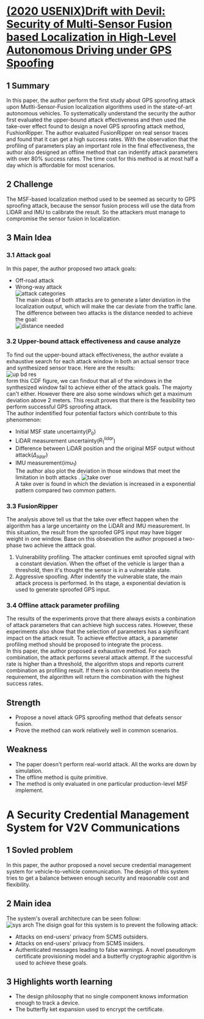 # [(2020 USENIX)Drift with Devil: Security of Multi-Sensor Fusion based Localization in High-Level Autonomous Driving under GPS Spoofing](https://arxiv.org/pdf/2006.10318)
## 1 Summary
In this paper, the author perform the first study about GPS sproofing attack upon Mutlti-Sensor-Fusion localization algorithms used in the state-of-art autonomous vehicles. To systematically understand the security the author first evaluated the upper-bound attack effectiveness and then used the take-over effect found to design a novel GPS sproofing attack method, FushionRipper. The author evaluated FusionRipper on real sensor traces and found that it can get a high success rates. With the observation that the profiling of parameters play an important role in the final effectiveness, the author also designed an offline method that can indentify attack parameters with over 80% success rates. The time cost for this method is at most half a day which is affordable for most scenarios.
## 2 Challenge
The MSF-based localization method used to be seemed as security to GPS sproofing attack, because the sensor fusion process will use the data from LIDAR and IMU to calibrate the result. So the attackers must manage to compromise the sensor fusion in localization.
## 3 Main Idea
### 3.1 Attack goal
In this paper, the author proposed two attack goals:
* Off-road attack
* Wrong-way attack  
![attack categories](../images/wk2_cate.png)  
The main ideas of both attacks are to generate a later deviation in the localization output, which will make the car deviate from the traffic lane. The difference between two attacks is the distance needed to achieve the goal:    
![distance needed](../images/wk2_atk_gal.png)

### 3.2 Upper-bound attack effectiveness and cause analyze
To find out the upper-bound attack effectiveness, the author evalate a exhaustive search for each attack window in both an actual sensor trace and synthesized sensor trace. Here are the results:  
![up bd res](../images/wk2_up_res.png)  
form this CDF figure, we can findout that all of the windows in the synthesized window fail to achieve either of the attack goals. The majorty can't either. However there are also some windows which get a maximum deviation above 2 meters. This result proves that there is the feasibility two perform successful GPS sproofing attack.  
The author indentified four potential factors which contribute to this phenomenon:
* Initial MSF state uncertainty($P_0$)
* LiDAR measurement uncertainty($R_1^{lidar}$)
* Difference between LiDAR position and the original MSF output without attack($\Delta_{lidar}$)
* IMU measurement($imu_1$)  
The author also plot the deviation in those windows that meet the limitation in both attacks  .
![take over](../images/wk2_take_over.png)  
A take over is found in which the deviation is increased in a exponential pattern compared two common pattern.
### 3.3  FusionRipper
The analysis above tell us that the take over effect happen when the algorithm has a large uncertainty on the LiDAR and IMU measurement. In this situation, the result from the sproofed GPS input may have bigger weight in one window. Base on this obsevation the author proposed a two-phase two achieve the atttack goal.
1. Vulnerability profiling. The attacker continues emit sproofed signal with a constant deviation. When the offset of the vehicle is larger than a threshold, then it's thought the sensor is in a vulnerable state.
2. Aggressive spoofing. After indentify the vulnerable state, the main attack process is performed. In ths stage, a exponential deviation is used to generate sproofed GPS input.
### 3.4 Offline attack parameter profiling
The results of the experiments prove that there always exists a conbination of attack parameters that can achieve high success rates. However, these experiments also show that the selection of parameters has a significant impact on the attack result. To achieve effective attack, a parameter profiling method should be proposed to integrate the process.  
In this paper, the author proposed a exhaustive method. For each combination, the attack performs several attack attempt. If the successful rate is higher than a threshold, the algorithm stops and reports current combination as profiling result. If there is non combination meets the requirement, the algorithm will return the combination with the highest success rates.

## Strength
* Propose a novel attack GPS sproofing method that defeats sensor fusion.
* Prove the method can work relatively well in common scenarios.
## Weakness
* The paper doesn't perform real-world attack. All the works are down by simulation.
* The offline method is quite primitive.
* The method is only evaluated in one particular production-level MSF implement.

# A Security Credential Management System for V2V Communications 
## 1 Sovled problem
In this paper, the author proposed a novel secure credential management system for vehicle-to-vehicle communication. The design of this system tries to get a balance between enough security and reasonable cost and flexibility.
## 2 Main idea
The system's overall architecture can be seen follow:  
![sys arch](../images/wk2_v2v_arc.png)
The disign goal for this system is to prevent the following attack:
* Attacks on end-users' privacy from SCMS outsiders.
* Attacks on end-users' privacy from SCMS insiders.
* Authenticated messages leading to false warnings.
A novel pseudonym certificate provisioning model and a butterfly cryptographic algorithm is used to achieve these goals.  
## 3 Highlights worth learning
* The design philosophy that no single component knows imformation enough to track a device.
* The butterfly ket expansion used to encrypt the certificate.